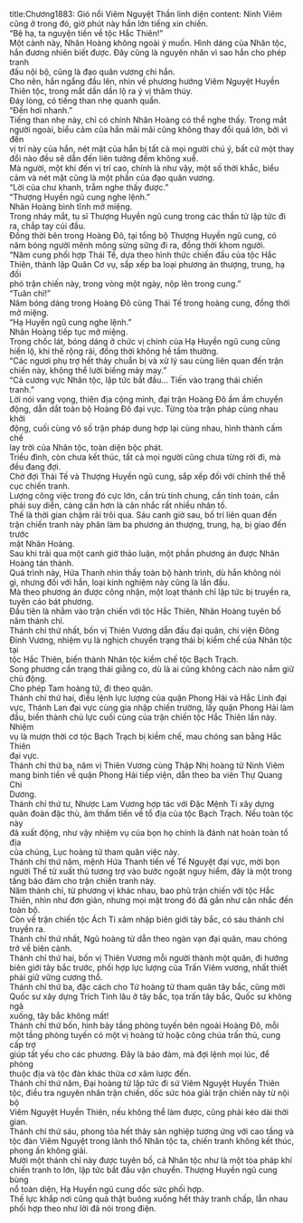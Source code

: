 title:Chương1883: Gió nổi Viêm Nguyệt Thần linh diện
content:
Ninh Viêm cũng ở trong đó, giờ phút này hắn lớn tiếng xin chiến.<br>“Bệ hạ, ta nguyện tiến về tộc Hắc Thiên!”<br>Một cảnh này, Nhân Hoàng không ngoài ý muốn. Hình dáng của Nhân tộc,<br>hắn đương nhiên biết được. Đây cũng là nguyên nhân vì sao hắn cho phép tranh<br>đấu nội bộ, cũng là đạo quân vương chi hắn.<br>Cho nên, hắn ngẩng đầu lên, nhìn về phương hướng Viêm Nguyệt Huyền<br>Thiên tộc, trong mắt dần dần lộ ra ý vị thâm thúy.<br>Đáy lòng, có tiếng than nhẹ quanh quẩn.<br>“Đến hơi nhanh.”<br>Tiếng than nhẹ này, chỉ có chính Nhân Hoàng có thể nghe thấy. Trong mắt<br>người ngoài, biểu cảm của hắn mãi mãi cũng không thay đổi quá lớn, bởi vì đến<br>vị trí này của hắn, nét mặt của hắn bị tất cả mọi người chú ý, bất cứ một thay<br>đổi nào đều sẽ dẫn đến liên tưởng đếm không xuể.<br>Mà người, một khi đến vị trí cao, chính là như vậy, một số thời khắc, biểu<br>cảm và nét mặt cũng là một phần của đạo quân vương.<br>“Lời của chư khanh, trẫm nghe thấy được.”<br>“Thượng Huyền ngũ cung nghe lệnh.”<br>Nhân Hoàng bình tĩnh mở miệng.<br>Trong nháy mắt, tu sĩ Thượng Huyền ngũ cung trong các thần tử lập tức đi<br>ra, chắp tay cúi đầu.<br>Đồng thời bên trong Hoàng Đô, tại tổng bộ Thượng Huyền ngũ cung, có<br>năm bóng người mênh mông sừng sững đi ra, đồng thời khom người.<br>“Năm cung phối hợp Thái Tế, dựa theo hình thức chiến đấu của tộc Hắc<br>Thiên, thành lập Quân Cơ vụ, sắp xếp ba loại phương án thượng, trung, hạ đối<br>phó trận chiến này, trong vòng một ngày, nộp lên trong cung.”<br>“Tuân chỉ!”<br>Năm bóng dáng trong Hoàng Đô cùng Thái Tế trong hoàng cung, đồng thời<br>mở miệng.<br>“Hạ Huyền ngũ cung nghe lệnh.”<br>Nhân Hoàng tiếp tục mở miệng.<br>Trong chốc lát, bóng dáng ở chức vị chính của Hạ Huyền ngũ cung cũng<br>hiển lộ, khí thế rộng rãi, đồng thời không hề tầm thường.<br>“Các ngươi phụ trợ hết thảy chuẩn bị và xử lý sau cùng liên quan đến trận<br>chiến này, không thể lười biếng mảy may.”<br>“Cả cương vực Nhân tộc, lập tức bắt đầu... Tiến vào trạng thái chiến<br>tranh.”<br>Lời nói vang vọng, thiên địa cộng minh, đại trận Hoàng Đô ầm ầm chuyển<br>động, dẫn dắt toàn bộ Hoàng Đô đại vực. Từng tòa trận pháp cùng nhau khởi<br>động, cuối cùng vô số trận pháp dung hợp lại cùng nhau, hình thành cấm chế<br>lay trời của Nhân tộc, toàn diện bộc phát.<br>Triều đình, còn chưa kết thúc, tất cả mọi người cũng chưa từng rời đi, mà<br>đều đang đợi.<br>Chờ đợi Thái Tế và Thượng Huyền ngũ cung, sắp xếp đối với chỉnh thể thễ<br>cục chiến tranh.<br>Lượng công việc trong đó cực lớn, cần trù tính chung, cần tính toán, cần<br>phải suy diễn, càng cần hơn là cân nhắc rất nhiều nhân tố.<br>Thế là thời gian chậm rãi trôi qua. Sáu canh giờ sau, bố trí liên quan đến<br>trận chiến tranh này phân làm ba phương án thượng, trung, hạ, bị giao đến trước<br>mặt Nhân Hoàng.<br>Sau khi trải qua một canh giờ thảo luận, một phần phương án được Nhân<br>Hoàng tán thành.<br>Quá trình này, Hứa Thanh nhìn thấy toàn bộ hành trình, dù hắn không nói<br>gì, nhưng đối với hắn, loại kinh nghiệm này cũng là lần đầu.<br>Mà theo phương án được công nhận, một loạt thánh chỉ lập tức bị truyền ra,<br>tuyên cáo bát phương.<br>Đầu tiên là nhằm vào trận chiến với tộc Hắc Thiên, Nhân Hoàng tuyên bố<br>năm thánh chỉ.<br>Thánh chỉ thứ nhất, bốn vị Thiên Vương dẫn đầu đại quân, chi viện Đông<br>Đỉnh Vương, nhiệm vụ là nghịch chuyển trạng thái bị kiềm chế của Nhân tộc tại<br>tộc Hắc Thiên, biến thành Nhân tộc kiềm chế tộc Bạch Trạch.<br>Song phương cần trạng thái giằng co, dù là ai cũng không cách nào nắm giữ<br>chủ động.<br>Cho phép Tam hoàng tử, đi theo quân.<br>Thánh chỉ thứ hai, điều lệnh lực lượng của quận Phong Hải và Hắc Linh đại<br>vực, Thánh Lan đại vực cùng gia nhập chiến trường, lấy quận Phong Hải làm<br>đầu, biến thành chủ lực cuối cùng của trận chiến tộc Hắc Thiên lần này. Nhiệm<br>vụ là mượn thời cơ tộc Bạch Trạch bị kiềm chế, mau chóng san bằng Hắc Thiên<br>đại vực.<br>Thánh chỉ thứ ba, năm vị Thiên Vương cùng Thập Nhị hoàng tử Ninh Viêm<br>mang binh tiến về quận Phong Hải tiếp viện, dẫn theo ba viên Thự Quang Chi<br>Dương.<br>Thánh chỉ thứ tư, Nhược Lam Vương hợp tác với Đặc Mệnh Ti xây dựng<br>quân đoàn đặc thù, âm thầm tiến về tổ địa của tộc Bạch Trạch. Nếu toàn tộc này<br>đã xuất động, như vậy nhiệm vụ của bọn họ chính là đánh nát hoàn toàn tổ địa<br>của chúng, Lục hoàng tử tham quân việc này.<br>Thánh chỉ thứ năm, mệnh Hứa Thanh tiến về Tế Nguyệt đại vực, mời bọn<br>người Thế tử xuất thủ tương trợ vào bước ngoặt nguy hiểm, đây là một trong<br>tầng bảo đảm cho trận chiến tranh này.<br>Năm thánh chỉ, từ phương vị khác nhau, bao phủ trận chiến với tộc Hắc<br>Thiên, nhìn như đơn giản, nhưng mọi mặt trong đó đã gần như cân nhắc đến<br>toàn bộ.<br>Còn về trận chiến tộc Ách Ti xâm nhập biên giới tây bắc, có sáu thánh chỉ<br>truyền ra.<br>Thánh chỉ thứ nhất, Ngũ hoàng tử dẫn theo ngàn vạn đại quân, mau chóng<br>trở về biên cảnh.<br>Thánh chỉ thứ hai, bốn vị Thiên Vương mỗi người thành một quân, đi hướng<br>biên giới tây bắc trước, phối hợp lực lượng của Trấn Viêm vương, nhất thiết<br>phải giữ vững cương thổ.<br>Thánh chỉ thứ ba, đặc cách cho Tứ hoàng tử tham quân tây bắc, cũng mời<br>Quốc sư xây dựng Trích Tinh lâu ở tây bắc, tọa trấn tây bắc, Quốc sư không ngã<br>xuống, tây bắc không mất!<br>Thánh chỉ thứ bốn, hình bảy tầng phòng tuyến bên ngoài Hoàng Đô, mỗi<br>một tầng phòng tuyến có một vị hoàng tử hoặc công chúa trấn thủ, cung cấp trợ<br>giúp tất yếu cho các phương. Đây là bảo đảm, mà đợi lệnh mọi lúc, để phòng<br>thuộc địa và tộc đàn khác thừa cơ xâm lược đến.<br>Thánh chỉ thứ năm, Đại hoàng tử lập tức đi sứ Viêm Nguyệt Huyền Thiên<br>tộc, điều tra nguyên nhân trận chiến, dốc sức hóa giải trận chiến này từ nội bộ<br>Viêm Nguyệt Huyền Thiên, nếu không thể làm được, cũng phải kéo dài thời<br>gian.<br>Thánh chỉ thứ sáu, phong tỏa hết thảy sản nghiệp tương ứng với cao tầng và<br>tộc đàn Viêm Nguyệt trong lãnh thổ Nhân tộc ta, chiến tranh không kết thúc,<br>phong ấn không giải.<br>Mười một thánh chỉ này được tuyên bố, cả Nhân tộc như là một tòa pháp khí<br>chiến tranh to lớn, lập tức bắt đầu vận chuyển. Thượng Huyền ngũ cung bùng<br>nổ toàn diện, Hạ Huyền ngũ cung dốc sức phối hợp.<br>Thế lực khắp nơi cũng quả thật buông xuống hết thảy tranh chấp, lẫn nhau<br>phối hợp theo như lời đã nói trong điện.